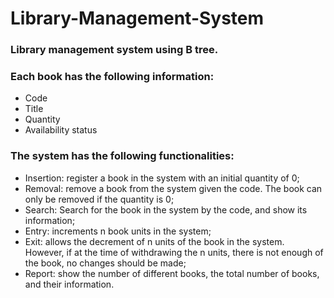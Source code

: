 # Library-Management-System

### Library management system using B tree.

### Each book has the following information: 
- Code
- Title
- Quantity
- Availability status

### The system has the following functionalities:
<ul>
<li>Insertion: register a book in the system with an initial quantity of 0;</li>
<li>Removal: remove a book from the system given the code. The book can only be removed if the quantity is 0;</li>
<li>Search: Search for the book in the system by the code, and show its information;</li>
<li>Entry: increments n book units in the system;</li>
<li>Exit: allows the decrement of n units of the book in the system. However, if at the time of withdrawing the n units, there is not enough of the book, no changes should be made;</li>
<li>Report: show the number of different books, the total number of books, and their information.</li>
</ul>
